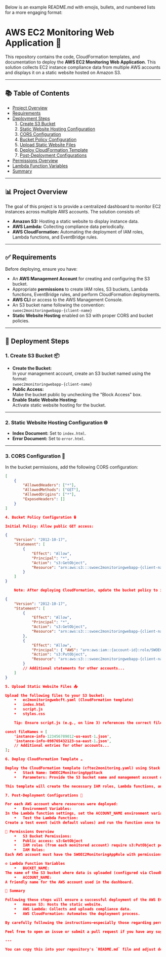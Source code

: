 Below is an example README.md with emojis, bullets, and numbered lists for a more engaging format:

# AWS EC2 Monitoring Web Application 🚀

This repository contains the code, CloudFormation templates, and documentation to deploy the **AWS EC2 Monitoring Web Application**. This solution collects EC2 instance compliance data from multiple AWS accounts and displays it on a static website hosted on Amazon S3.

---

## 📚 Table of Contents

- [Project Overview](#project-overview)
- [Requirements](#requirements)
- [Deployment Steps](#deployment-steps)
  1. [Create S3 Bucket](#1-create-s3-bucket)
  2. [Static Website Hosting Configuration](#2-static-website-hosting-configuration)
  3. [CORS Configuration](#3-cors-configuration)
  4. [Bucket Policy Configuration](#4-bucket-policy-configuration)
  5. [Upload Static Website Files](#5-upload-static-website-files)
  6. [Deploy CloudFormation Template](#6-deploy-cloudformation-template)
  7. [Post-Deployment Configurations](#7-post-deployment-configurations)
- [Permissions Overview](#permissions-overview)
- [Lambda Function Variables](#lambda-function-variables)
- [Summary](#summary)

---

## 📊 Project Overview

The goal of this project is to provide a centralized dashboard to monitor EC2 instances across multiple AWS accounts. The solution consists of:

- **Amazon S3:** Hosting a static website to display instance data.
- **AWS Lambda:** Collecting compliance data periodically.
- **AWS CloudFormation:** Automating the deployment of IAM roles, Lambda functions, and EventBridge rules.

---

## ✅ Requirements

Before deploying, ensure you have:

- An **AWS Management Account** for creating and configuring the S3 bucket.
- Appropriate **permissions** to create IAM roles, S3 buckets, Lambda functions, EventBridge rules, and perform CloudFormation deployments.
- **AWS CLI** or access to the AWS Management Console.
- An S3 bucket name following the convention:  
  `swoec2monitoringwebapp-{client-name}`
- **Static Website Hosting** enabled on S3 with proper CORS and bucket policies.

---

## 🔧 Deployment Steps

### 1. Create S3 Bucket 📦

- **Create the Bucket:**  
  In your management account, create an S3 bucket named using the format:  
  `swoec2monitoringwebapp-{client-name}`
- **Public Access:**  
  Make the bucket public by unchecking the "Block Access" box.
- **Enable Static Website Hosting:**  
  Activate static website hosting for the bucket.

---

### 2. Static Website Hosting Configuration 🌐

- **Index Document:** Set to `index.html`.
- **Error Document:** Set to `error.html`.

---

### 3. CORS Configuration 🔄

In the bucket permissions, add the following CORS configuration:

```json
[
    {
        "AllowedHeaders": ["*"],
        "AllowedMethods": ["GET"],
        "AllowedOrigins": ["*"],
        "ExposeHeaders": []
    }
]

4. Bucket Policy Configuration 🔒

Initial Policy: Allow public GET access:

{
    "Version": "2012-10-17",
    "Statement": [
        {
            "Effect": "Allow",
            "Principal": "*",
            "Action": "s3:GetObject",
            "Resource": "arn:aws:s3:::swoec2monitoringwebapp-{client-name}/*"
        }
    ]
}

	Note: After deploying CloudFormation, update the bucket policy to include permissions for Lambda functions to write to the bucket:

{
    "Version": "2012-10-17",
    "Statement": [
        {
            "Effect": "Allow",
            "Principal": "*",
            "Action": "s3:GetObject",
            "Resource": "arn:aws:s3:::swoec2monitoringwebapp-{client-name}/*"
        },
        {
            "Effect": "Allow",
            "Principal": { "AWS": "arn:aws:iam::{account-id}:role/SWOEC2MonitoringAppRole" },
            "Action": "s3:PutObject",
            "Resource": "arn:aws:s3:::swoec2monitoringwebapp-{client-name}/*"
        }
        // Additional statements for other accounts...
    ]
}

5. Upload Static Website Files 📤

Upload the following files to your S3 bucket:
	•	ec2monitoringwebcft.yaml (CloudFormation template)
	•	index.html
	•	script.js
	•	styles.css

	Tip: Ensure script.js (e.g., on line 3) references the correct file names for the JSON data generated by the Lambda functions. For example:

const fileNames = [
    'instance-info-123456789012-us-east-1.json',
    'instance-info-098765432123-sa-east-1.json',
    // Additional entries for other accounts...
];

6. Deploy CloudFormation Template ☁️

Deploy the CloudFormation template (cftec2monitoring.yaml) using Stack Set:
	•	Stack Name: SWOEC2MonitoringAppStack
	•	Parameters: Provide the S3 bucket name and management account details.

This template will create the necessary IAM roles, Lambda functions, and EventBridge rules.

7. Post-Deployment Configurations 🔄

For each AWS account where resources were deployed:
	•	Environment Variables:
In the Lambda function settings, set the ACCOUNT_NAME environment variable to a friendly name for the account.
	•	Test the Lambda Function:
Create a test event (with default values) and run the function once to generate the initial JSON data file in the S3 bucket.

🔐 Permissions Overview
	•	S3 Bucket Permissions:
	•	Public access: s3:GetObject
	•	IAM roles (from each monitored account) require s3:PutObject permissions.
	•	IAM Roles:
Each AWS account must have the SWOEC2MonitoringAppRole with permissions to invoke the Lambda function and interact with S3.

⚙️ Lambda Function Variables
	•	BUCKET_NAME:
The name of the S3 bucket where data is uploaded (configured via CloudFormation).
	•	ACCOUNT_NAME:
A friendly name for the AWS account used in the dashboard.

📌 Summary

Following these steps will ensure a successful deployment of the AWS EC2 Monitoring Web Application:
	•	Amazon S3: Hosts the static website.
	•	AWS Lambda: Collects and uploads compliance data.
	•	AWS CloudFormation: Automates the deployment process.

By carefully following the instructions—especially those regarding permissions and bucket configurations—you’ll achieve a robust and scalable monitoring solution.

Feel free to open an issue or submit a pull request if you have any suggestions or improvements. Happy monitoring! 😄

---

You can copy this into your repository's `README.md` file and adjust details as needed. Enjoy!
